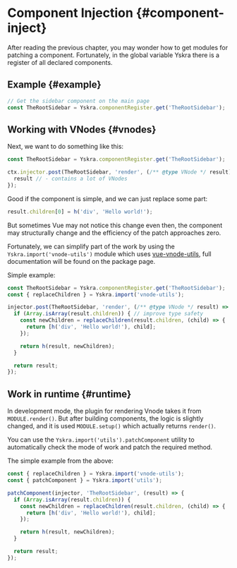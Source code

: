# Component Injection {#component-inject}

After reading the previous chapter, you may wonder how to get modules for patching a component.
Fortunately, in the global variable Yskra there is a register of all declared components.


## Example {#example}

```js
// Get the sidebar component on the main page
const TheRootSidebar = Yskra.componentRegister.get('TheRootSidebar');
```

## Working with VNodes {#vnodes}

Next, we want to do something like this:

```js
const TheRootSidebar = Yskra.componentRegister.get('TheRootSidebar');

ctx.injector.post(TheRootSidebar, 'render', (/** @type VNode */ result) => {
  result // - contains a lot of VNodes
});
```

Good if the component is simple, and we can just replace some part:

```js
result.children[0] = h('div', 'Hello world!');
```

But sometimes Vue may not notice this change even then, the component may structurally change and the efficiency of the patch approaches zero.

Fortunately, we can simplify part of the work by using the `Yskra.import('vnode-utils')` module which uses
[vue-vnode-utils](https://skirtles-code.github.io/vue-vnode-utils/), full documentation will be found on the package page.

Simple example:
```js
const TheRootSidebar = Yskra.componentRegister.get('TheRootSidebar');
const { replaceChildren } = Yskra.import('vnode-utils');

injector.post(TheRootSidebar, 'render', (/** @type VNode */ result) => {
  if (Array.isArray(result.children)) { // improve type safety
    const newChildren = replaceChildren(result.children, (child) => {
      return [h('div', 'Hello world!'), child];
    });

    return h(result, newChildren);
  }

  return result;
});
```

## Work in runtime {#runtime}

In development mode, the plugin for rendering Vnode takes it from `MODULE.render()`. But after building components, the logic is slightly changed, and it is used `MODULE.setup()` which actually returns `render()`.

You can use the `Yskra.import('utils').patchComponent` utility to automatically check the mode of work and patch the required method.

The simple example from the above:
```js
const { replaceChildren } = Yskra.import('vnode-utils');
const { patchComponent } = Yskra.import('utils');

patchComponent(injector, 'TheRootSidebar', (result) => {
  if (Array.isArray(result.children)) {
    const newChildren = replaceChildren(result.children, (child) => {
      return [h('div', 'Hello world!'), child];
    });

    return h(result, newChildren);
  }

  return result;
});
```
